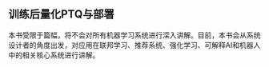 ## 训练后量化PTQ与部署

本书受限于篇幅，将不会对所有机器学习系统进行深入讲解。目前，本书会从系统设计者的角度出发，对应用在联邦学习、推荐系统、强化学习、可解释AI和机器人中的相关核心系统进行讲解。

